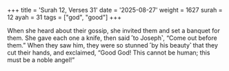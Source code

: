 +++
title = 'Surah 12, Verses 31'
date = '2025-08-27'
weight = 1627
surah = 12
ayah = 31
tags = ["god", "good"]
+++

When she heard about their gossip, she invited them and set a banquet for them. She gave each one a knife, then said ˹to Joseph˺, “Come out before them.” When they saw him, they were so stunned ˹by his beauty˺ that they cut their hands, and exclaimed, “Good God! This cannot be human; this must be a noble angel!”